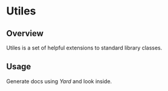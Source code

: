 Utiles
======

Overview
--------

Utiles is a set of helpful extensions to standard library classes.

Usage
-----
Generate docs using <em>Yard</em> and look inside.
